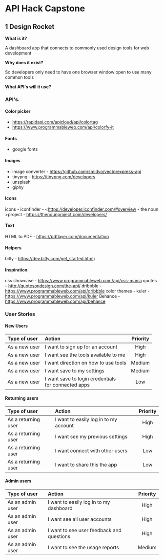 # API Hack Capstone

## 1 Design Rocket

**What is it?**

A dashboard app that connects to commonly used design tools for web development

**Why does it exist?**

So developers only need to have one browser window open to use many common tools

**What API's will it use?**

### API's.

#### Color picker

- <https://rapidapi.com/apicloud/api/colortag>
- <https://www.programmableweb.com/api/colorfy-it>

#### Fonts

- google fonts

#### Images

- image converter - <https://github.com/smidyo/vectorexpress-api>
- tinypng - <https://tinypng.com/developers>
- unsplash
- giphy

#### Icons

icons - iconfinder - <https://developer.iconfinder.com/#overview - the noun >project - <https://thenounproject.com/developers/>

#### Text

HTML to PDF - <https://pdflayer.com/documentation>

#### Helpers

bitly - <https://dev.bitly.com/get_started.html)>

#### Inspiration

css showcase - <https://www.programmableweb.com/api/css-mania>
quotes - <http://quotesondesign.com/the-api/>
dribbble - <https://www.programmableweb.com/api/dribbble>
color themes - kuler - <https://www.programmableweb.com/api/kuler>
Behance - <https://www.programmableweb.com/api/behance>

### User Stories

#### New Users

| Type of user  | Action                                                 | Priority |
| :------------ | :----------------------------------------------------- | :------: |
| As a new user | I want to sign up for an account                       |   High   |
| As a new user | I want see the tools available to me                   |   High   |
| As a new user | I want direction on how to use tools                   |  Medium  |
| As a new user | I want save to my settings                             |  Medium  |
| As a new user | I want save to login credentials<br>for connected apps |   Low    |

#### Returning users

| Type of user        | Action                                | Priority |
| :------------------ | :------------------------------------ | :------: |
| As a returning user | I want to easily log in to my account |   High   |
| As a returning user | I want see my previous settings       |   High   |
| As a returning user | I want connect with other users       |   Low    |
| As a returning user | I want to share this the app          |   Low    |

#### Admin users

| Type of user     | Action                                    | Priority |
| :--------------- | :---------------------------------------- | :------: |
| As an admin user | I want to easily log in to my dashboard   |   High   |
| As an admin user | I want see all user accounts              |   High   |
| As an admin user | I want to see user feedback and questions |   High   |
| As an admin user | I want to see the usage reports           |  Medium  |


